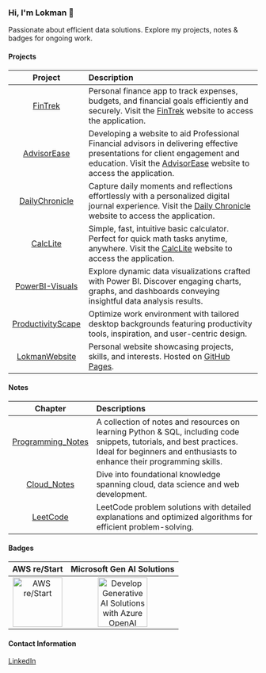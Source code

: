 ### Hi, I'm Lokman 👋
Passionate about efficient data solutions. Explore my projects, notes & badges for ongoing work.

#### Projects
| **Project** | **Description** |
|:-----------:|:----------------|
|[FinTrek](https://github.com/lokmanTech/FinTrek)| Personal finance app to track expenses, budgets, and financial goals efficiently and securely. Visit the [FinTrek](https://lokmanTech.github.io/FinTrek) website to access the application.|
|[AdvisorEase](https://github.com/lokmanTech/AdvisorEase)| Developing a website to aid Professional Financial advisors in delivering effective presentations for client engagement and education. Visit the [AdvisorEase](https://lokmanTech.github.io/AdvisorEase) website to access the application.|
|[DailyChronicle](https://github.com/lokmanTech/DailyChronicle)| Capture daily moments and reflections effortlessly with a personalized digital journal experience. Visit the [Daily Chronicle](https://lokmanTech.github.io/DailyChronicle) website to access the application.|
|[CalcLite](https://github.com/lokmanTech/CalcLite)|  Simple, fast, intuitive basic calculator. Perfect for quick math tasks anytime, anywhere. Visit the [CalcLite](https://lokmanTech.github.io/CalcLite) website to access the application.|
|[PowerBI-Visuals](https://github.com/lokmanTech/PowerBI-Visuals)| Explore dynamic data visualizations crafted with Power BI. Discover engaging charts, graphs, and dashboards conveying insightful data analysis results.|
|[ProductivityScape](https://github.com/lokmanTech/ProductivityScape) | Optimize work environment with tailored desktop backgrounds featuring productivity tools, inspiration, and user-centric design.|
|[LokmanWebsite](https://lokmantech.github.io/)| Personal website showcasing projects, skills, and interests. Hosted on [GitHub Pages](https://github.com/lokmanTech/lokmantech.github.io). |

#### Notes
| **Chapter** | **Descriptions** |
|:-----------:|:-----------------|
|[Programming_Notes](https://github.com/lokmanTech/programming_notes)|A collection of notes and resources on learning Python & SQL, including code snippets, tutorials, and best practices. Ideal for beginners and enthusiasts to enhance their programming skills.|
|[Cloud_Notes](https://github.com/lokmanTech/Cloud_Notes)|Dive into foundational knowledge spanning cloud, data science and web development.|
|[LeetCode](https://github.com/lokmanTech/LeetCode) | LeetCode problem solutions with detailed explanations and optimized algorithms for efficient problem-solving.|

#### Badges
|AWS re/Start|Microsoft Gen AI Solutions|
|:----------:|:------------------------:|
|<a href="https://www.credly.com/badges/87fb9d96-6856-4b65-b052-0c60ba687e5c/public_url"><img src="https://images.credly.com/size/340x340/images/44e2c252-5d19-4574-9646-005f7225bf53/image.png" alt="AWS re/Start" width="100px" height="100px"></a>|<a href="https://learn.microsoft.com/api/achievements/share/en-us/MUHAMMADLOKMANHAKIMBINNAZRI-5956/3YQ4PJNH?sharingId=E0A348074975FB77"><img src="https://learn.microsoft.com/en-us/training/achievements/develop-ai-solutions-azure-openai.svg" alt="Develop Generative AI Solutions with Azure OpenAI service" width="100px" height="100px"></a>|

<!--#### Certifications

A compilation of my completed courses and certifications, showcasing skills in programming, data science, and more. Dedicated to continuous learning and professional growth across diverse domains.-->

#### Contact Information
[LinkedIn](https://www.linkedin.com/in/lhakimnazri)
